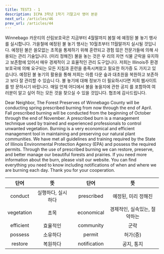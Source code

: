 ```yaml
---
title: TEST3 - 1
description: ICPA 3학년 1학기 기말고사 영어 본문
next_url: /articles/46
prev_url: /articles/44
---
```


Winnebago 카운티의 산림보호국은 지금부터 4월말까지 봄철 에 예정된 불 놓기 행사를 실시합니다. 가을철에 예정된 불 놓기 행사는 10월초부터 11월말까지 실시될 것입니다. 예정된 불은 쓸모없는 초목을 통제하기 위해 훈련되고 경험 많은 전문가들에 의해 사용되는 관리 기술입니다. (미리 정해진) 불을 놓는 것은 우 리의 자연 식물 군락을 유지하고 보존함에 있어서 매우 경제적이 고 효율적인 관리 도구입니다. 저희는 Illinois주 환경보호국에 의해 요구되는 모든 지침과 훈련을 충족시켜왔고 필요한 허가증 도 가지고 있습니다. 예정된 불 놓기의 활용을 통해 저희는 아름 다운 숲과 대초원을 복원하고 보존하고 보다 잘 관리할 수 있습니 다. 불 놓기에 대해 정보가 더 필요하시다면 저희 웹사이트를 방 문하시기 바랍니다. 매일 언제 어디에서 불을 놓을지에 관한 공지 를 포함하여 여러분이 알고 싶어 하는 모든 것을 찾으실 수 있을 것입니다. 협조에 감사드립니다.

Dear Neighbor, The Forest Preserves of Winnebago County will be conducting spring prescribed burning from now through the end of April. Fall prescribed burning will be conducted from the beginning of October through the end of November. A prescribed burn is a management technique used by trained and experienced professionals to control unwanted vegetation. Burning is a very economical and efficient management tool in maintaining and preserving our natural plant communities. We have met all guidelines and training required by the State of Illinois Environmental Protection Agency (EPA) and possess the required permits. Through the use of prescribed burning we can restore, preserve, and better manage our beautiful forests and prairies. If you need more information about the burn, please visit our website. You can find everything you need to know including notifications of when and where we are burning each day. Thank you for your cooperation.

|단어|뜻| |단어|뜻|
|:--------------:|:------------------------------:|-|:--------------:|:------------------------------:|
|conduct|실행하다, 실시하다||prescribed|예정된, 미리 정해진|
|vegetation|초목||economical|경제적인, 실속있는, 절약하는|
|efficient|효율적인||community|군락|
|possess|소유하다||permit|허가(증)|
|restore|복원하다||notification|공지, 통지|
